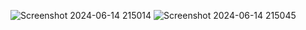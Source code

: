 ![Screenshot 2024-06-14 215014](https://github.com/sandeepgoudmacha/Predicting-Software-Dev-Salary/assets/143279752/87392dd8-38af-4234-bafa-7ce5a697ec28)
![Screenshot 2024-06-14 215045](https://github.com/sandeepgoudmacha/Predicting-Software-Dev-Salary/assets/143279752/b676be82-6c01-46eb-ac6b-56f444c66373)
